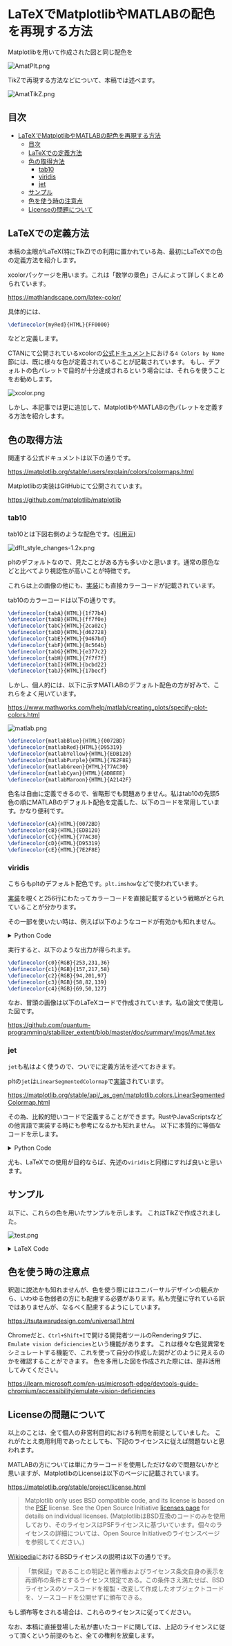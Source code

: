 # LaTeXでMatplotlibやMATLABの配色を再現する方法

Matplotlibを用いて作成された図と同じ配色を

![AmatPlt.png](https://qiita-image-store.s3.ap-northeast-1.amazonaws.com/0/905155/7a05e6cb-6e33-3e82-3d02-9077972f7574.png)

TikZで再現する方法などについて、本稿では述べます。

![AmatTikZ.png](https://qiita-image-store.s3.ap-northeast-1.amazonaws.com/0/905155/aa72393e-126f-811f-9150-3be6e5504711.png)

## 目次

- [LaTeXでMatplotlibやMATLABの配色を再現する方法](#latexでmatplotlibやmatlabの配色を再現する方法)
  - [目次](#目次)
  - [LaTeXでの定義方法](#latexでの定義方法)
  - [色の取得方法](#色の取得方法)
    - [tab10](#tab10)
    - [viridis](#viridis)
    - [jet](#jet)
  - [サンプル](#サンプル)
  - [色を使う時の注意点](#色を使う時の注意点)
  - [Licenseの問題について](#licenseの問題について)

## LaTeXでの定義方法

本稿の主眼がLaTeX(特にTikZ)での利用に置かれている為、最初にLaTeXでの色の定義方法を紹介します。

xcolorパッケージを用います。これは「数学の景色」さんによって詳しくまとめられています。

https://mathlandscape.com/latex-color/

具体的には、

```latex
\definecolor{myRed}{HTML}{FF0000}
```

などと定義します。

CTANにて公開されているxcolorの[公式ドキュメント](https://ctan.org/pkg/xcolor?lang=en)における`4 Colors by Name`節には、既に様々な色が定義されていることが記載されています。
もし、デフォルトの色パレットで目的が十分達成されるという場合には、それらを使うことをお勧めします。

![xcolor.png](https://qiita-image-store.s3.ap-northeast-1.amazonaws.com/0/905155/ff61533f-d25e-67de-f051-911699458cd6.png)

しかし、本記事では更に追加して、MatplotlibやMATLABの色パレットを定義する方法を紹介します。

## 色の取得方法

関連する公式ドキュメントは以下の通りです。

https://matplotlib.org/stable/users/explain/colors/colormaps.html

Matplotlibの実装はGitHubにて公開されています。

https://github.com/matplotlib/matplotlib

### tab10

tab10とは下図右側のような配色です。([引用元](https://matplotlib.org/stable/users/prev_whats_new/dflt_style_changes.html#colors-in-default-property-cycle))

![dflt_style_changes-1.2x.png](https://qiita-image-store.s3.ap-northeast-1.amazonaws.com/0/905155/06502a65-771d-6796-8a27-15ab394a1173.png)

pltのデフォルトなので、見たことがある方も多いかと思います。通常の原色などと比べてより視認性が高いことが特徴です。

これらは上の画像の他にも、[実装](https://github.com/matplotlib/matplotlib/blob/main/lib/matplotlib/_cm.py#L1281)にも直接カラーコードが記載されています。

tab10のカラーコードは以下の通りです。

```latex
\definecolor{tabA}{HTML}{1f77b4}
\definecolor{tabB}{HTML}{ff7f0e}
\definecolor{tabC}{HTML}{2ca02c}
\definecolor{tabD}{HTML}{d62728}
\definecolor{tabE}{HTML}{9467bd}
\definecolor{tabF}{HTML}{8c564b}
\definecolor{tabG}{HTML}{e377c2}
\definecolor{tabH}{HTML}{7f7f7f}
\definecolor{tabI}{HTML}{bcbd22}
\definecolor{tabJ}{HTML}{17becf}
```

しかし、個人的には、以下に示すMATLABのデフォルト配色の方が好みで、これらをよく用いています。

https://www.mathworks.com/help/matlab/creating_plots/specify-plot-colors.html

![matlab.png](https://qiita-image-store.s3.ap-northeast-1.amazonaws.com/0/905155/2940ee39-9ad2-6322-bf35-d70965597ea7.png)

```latex
\definecolor{matlabBlue}{HTML}{0072BD}
\definecolor{matlabRed}{HTML}{D95319}
\definecolor{matlabYellow}{HTML}{EDB120}
\definecolor{matlabPurple}{HTML}{7E2F8E}
\definecolor{matlabGreen}{HTML}{77AC30}
\definecolor{matlabCyan}{HTML}{4DBEEE}
\definecolor{matlabMaroon}{HTML}{A2142F}
```

色名は自由に定義できるので、省略形でも問題ありません。私はtab10の先頭5色の順にMATLABのデフォルト配色を定義した、以下のコードを常用しています。かなり便利です。

```latex
\definecolor{cA}{HTML}{0072BD}
\definecolor{cB}{HTML}{EDB120}
\definecolor{cC}{HTML}{77AC30}
\definecolor{cD}{HTML}{D95319}
\definecolor{cE}{HTML}{7E2F8E}
```

### viridis

こちらもpltのデフォルト配色です。`plt.imshow`などで使われています。

[実装](https://github.com/matplotlib/matplotlib/blob/main/lib/matplotlib/_cm_listed.py#L774)を覗くと256行にわたってカラーコードを直接記載するという戦略がとられていることが分かります。

その一部を使いたい時は、例えば以下のようなコードが有効かも知れません。

<details><summary>Python Code</summary>

```python
import matplotlib
import numpy as np
from typing import Tuple


def floatsToHTML(floats: Tuple[float, float, float]) -> str:
    return "".join(list(map(lambda x: f"{int(x * 255):02x}", floats)))


def floatsToRGB(floats: Tuple[float, float, float]) -> str:
    return ",".join(list(map(lambda x: str(int(x * 255)), floats)))


def floatsToLaTeX(color: Tuple[float, float, float], idx: int, method: str) -> str:
    if method == "RGB":
        return "\\definecolor{c" + str(idx) + "}{RGB}{" + floatsToRGB(color) + "}"
    elif method == "HTML":
        return "\\definecolor{c" + str(idx) + "}{HTML}{" + floatsToHTML(color) + "}"
    else:
        raise ValueError("Invalid method")


def main():
    # 好みのカラーマップ
    cmap = matplotlib.colormaps.get_cmap("viridis")
    # 色を取得したい任意の値
    values = [+1, +1 / np.sqrt(2), +1 / 2, -1 / 2, -1 / np.sqrt(2)]
    # 値の範囲
    vMax, vMin = +1, -1

    for idx, value in enumerate(values):
        color = cmap((value - vMin) / (vMax - vMin))
        assert color[-1] == 1  # alpha channel
        print(floatsToLaTeX(color[:3], idx, "RGB"))


if __name__ == "__main__":
    main()
```

</details>

実行すると、以下のような出力が得られます。

```latex
\definecolor{c0}{RGB}{253,231,36}
\definecolor{c1}{RGB}{157,217,58}
\definecolor{c2}{RGB}{94,201,97}
\definecolor{c3}{RGB}{58,82,139}
\definecolor{c4}{RGB}{69,50,127}
```

なお、冒頭の画像は以下のLaTeXコードで作成されています。私の論文で使用した図です。

https://github.com/quantum-programming/stabilizer_extent/blob/master/doc/summary/imgs/Amat.tex

### jet

`jet`も私はよく使うので、ついでに定義方法を述べておきます。

pltの`jet`は`LinearSegmentedColormap`で[実装](https://github.com/matplotlib/matplotlib/blob/main/lib/matplotlib/cm.py#L40)されています。

https://matplotlib.org/stable/api/_as_gen/matplotlib.colors.LinearSegmentedColormap.html

その為、比較的短いコードで定義することができます。RustやJavaScriptsなどの他言語で実装する時にも参考になるかも知れません。
以下に本質的に等価なコードを示します。

<details><summary>Python Code</summary>

```python
import numpy as np
import matplotlib
from typing import Tuple


# simply implement LinearSegmentedColormap
# https://matplotlib.org/stable/api/_as_gen/matplotlib.colors.LinearSegmentedColormap.html
def getJet(val: float) -> Tuple[float, float, float]:
    # https://github.com/matplotlib/matplotlib/blob/main/lib/matplotlib/_cm.py#L243
    _jet_data = {
        "red": (
            (0.00, 0, 0),
            (0.35, 0, 0),
            (0.66, 1, 1),
            (0.89, 1, 1),
            (1.00, 0.5, 0.5),
        ),
        "green": (
            (0.000, 0, 0),
            (0.125, 0, 0),
            (0.375, 1, 1),
            (0.640, 1, 1),
            (0.910, 0, 0),
            (1.000, 0, 0),
        ),
        "blue": (
            (0.00, 0.5, 0.5),
            (0.11, 1, 1),
            (0.34, 1, 1),
            (0.65, 0, 0),
            (1.00, 0, 0),
        ),
    }

    floats = []
    for data in _jet_data.values():
        for i in range(len(data) - 1):
            if data[i][0] <= val <= data[i + 1][0]:
                ratio = (val - data[i][0]) / (data[i + 1][0] - data[i][0])
                floats.append(data[i][2] + (data[i + 1][1] - data[i][2]) * ratio)
                break
        else:
            assert False

    return tuple(floats)


def main():
    cmap = matplotlib.colormaps.get_cmap("jet")

    # check only i/255 (i = 0, 1, 2, ..., 255)
    # otherwise, the test will fail due to the difference in the interpolation method
    for value in np.arange(0, 1, 1 / 255):
        pltColor = cmap(value)[:3]
        myColor = getJet(value)
        assert np.allclose(pltColor, myColor)

    print("test passed")


if __name__ == "__main__":
    main()
```

</details>

尤も、LaTeXでの使用が目的ならば、先述の`viridis`と同様にすれば良いと思います。

## サンプル

以下に、これらの色を用いたサンプルを示します。
これはTikZで作成されました。

![test.png](https://qiita-image-store.s3.ap-northeast-1.amazonaws.com/0/905155/8a9d4527-3d71-26c3-1a51-d19ef97fa695.png)

<details><summary>LaTeX Code</summary>

```latex
\documentclass[tikz,dvipdfmx,dvipsnames]{standalone}

\usepackage{xcolor}

\definecolor{tabA}{HTML}{1f77b4}
\definecolor{tabB}{HTML}{ff7f0e}
\definecolor{tabC}{HTML}{2ca02c}
\definecolor{tabD}{HTML}{d62728}
\definecolor{tabE}{HTML}{9467bd}
\definecolor{tabF}{HTML}{8c564b}
\definecolor{tabG}{HTML}{e377c2}
\definecolor{tabH}{HTML}{7f7f7f}
\definecolor{tabI}{HTML}{bcbd22}
\definecolor{tabJ}{HTML}{17becf}

\definecolor{matlabBlue}{HTML}{0072BD}
\definecolor{matlabRed}{HTML}{D95319}
\definecolor{matlabYellow}{HTML}{EDB120}
\definecolor{matlabPurple}{HTML}{7E2F8E}
\definecolor{matlabGreen}{HTML}{77AC30}
\definecolor{matlabCyan}{HTML}{4DBEEE}
\definecolor{matlabMaroon}{HTML}{A2142F}

\definecolor{cA}{HTML}{0072BD}
\definecolor{cB}{HTML}{EDB120}
\definecolor{cC}{HTML}{77AC30}
\definecolor{cD}{HTML}{D95319}
\definecolor{cE}{HTML}{7E2F8E}

\definecolor{viridis0}{RGB}{253,231,36}
\definecolor{viridis1}{RGB}{157,217,58}
\definecolor{viridis2}{RGB}{94,201,97}
\definecolor{viridis3}{RGB}{58,82,139}
\definecolor{viridis4}{RGB}{69,50,127}

\definecolor{jet0}{RGB}{0,0,127}
\definecolor{jet1}{RGB}{0,0,254}
\definecolor{jet2}{RGB}{0,96,255}
\definecolor{jet3}{RGB}{0,212,255}
\definecolor{jet4}{RGB}{76,255,170}
\definecolor{jet5}{RGB}{170,255,76}
\definecolor{jet6}{RGB}{255,229,0}
\definecolor{jet7}{RGB}{255,122,0}
\definecolor{jet8}{RGB}{254,18,0}
\definecolor{jet9}{RGB}{127,0,0}

\begin{document}
\begin{tikzpicture}
    \foreach \x/\y/\color in {
            0/0/tabA,
            1/0/tabB,
            2/0/tabC,
            3/0/tabD,
            4/0/tabE,
            5/0/tabF,
            6/0/tabG,
            7/0/tabH,
            8/0/tabI,
            9/0/tabJ,
            0/1/matlabBlue,
            1/1/matlabRed,
            2/1/matlabYellow,
            3/1/matlabPurple,
            4/1/matlabGreen,
            5/1/matlabCyan,
            6/1/matlabMaroon,
            0/2/cA,
            1/2/cB,
            2/2/cC,
            3/2/cD,
            4/2/cE,
            0/3/viridis0,
            1/3/viridis1,
            2/3/viridis2,
            3/3/viridis3,
            4/3/viridis4,
            0/4/jet0,
            1/4/jet1,
            2/4/jet2,
            3/4/jet3,
            4/4/jet4,
            5/4/jet5,
            6/4/jet6,
            7/4/jet7,
            8/4/jet8,
            9/4/jet9}{
            \draw[draw=\color,fill=\color] (1.2*\x, -1.5*\y) circle (0.5);
        }

    \node[anchor=west] at (-1, 0.75-1.5*0) {\textcolor{cA}{tab10 colors}};
    \node[anchor=west] at (-1, 0.75-1.5*1) {\textcolor{cB}{matlab colors}};
    \node[anchor=west] at (-1, 0.75-1.5*2) {\textcolor{cC}{custom colors}};
    \node[anchor=west] at (-1, 0.75-1.5*3) {\textcolor{cD}{viridis colors}};
    \node[anchor=west] at (-1, 0.75-1.5*4) {\textcolor{cE}{jet colors}};
\end{tikzpicture}
\end{document}
```

</details>

## 色を使う時の注意点

釈迦に説法かも知れませんが、色を使う際にはユニバーサルデザインの観点から、いわゆる色弱者の方にも配慮する必要があります。私も完璧に守れている訳ではありませんが、なるべく配慮するようにしています。

https://tsutawarudesign.com/universal1.html

Chromeだと、`Ctrl+Shift+I`で開ける開発者ツールのRenderingタブに、`Emulate vision deficiencies`という機能があります。
これは様々な色覚異常をシミュレートする機能で、これを使って自分の作成した図がどのように見えるのかを確認することができます。
色を多用した図を作成された際には、是非活用してみてください。

https://learn.microsoft.com/en-us/microsoft-edge/devtools-guide-chromium/accessibility/emulate-vision-deficiencies

## Licenseの問題について

以上のことは、全て個人の非営利目的における利用を前提としていました。
これがたとえ商用利用であったとしても、下記のライセンスに従えば問題ないと思われます。

MATLABの方については単にカラーコードを使用しただけなので問題ないかと思いますが、MatplotlibのLicenseは以下のページに記載されています。

https://matplotlib.org/stable/project/license.html

> Matplotlib only uses BSD compatible code, and its license is based on the [PSF](https://docs.python.org/3/license.html) license. See the Open Source Initiative [licenses page](https://opensource.org/licenses) for details on individual licenses.
> (MatplotlibはBSD互換のコードのみを使用しており、そのライセンスはPSFライセンスに基づいています。個々のライセンスの詳細については、Open Source Initiativeのライセンスページを参照してください。)

[Wikipedia](https://ja.wikipedia.org/wiki/BSD%E3%83%A9%E3%82%A4%E3%82%BB%E3%83%B3%E3%82%B9)におけるBSDライセンスの説明は以下の通りです。

> 「無保証」であることの明記と著作権およびライセンス条文自身の表示を再頒布の条件とするライセンス規定である。この条件さえ満たせば、BSDライセンスのソースコードを複製・改変して作成したオブジェクトコードを、ソースコードを公開せずに頒布できる。

もし頒布等をされる場合は、これらのライセンスに従ってください。

なお、本稿に直接登場した私が書いたコードに関しては、上記のライセンスに従って頂くという前提のもと、全ての権利を放棄します。
